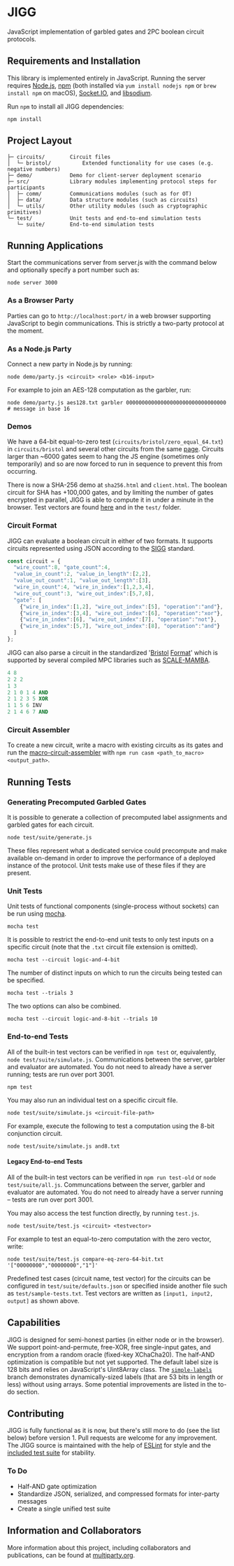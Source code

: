 # JIGG
JavaScript implementation of garbled gates and 2PC boolean circuit protocols.

## Requirements and Installation
This library is implemented entirely in JavaScript. Running the server requires [Node.js](https://nodejs.org/en/), [npm](https://www.npmjs.com/) (both installed via `yum install nodejs npm` or `brew install npm` on macOS), [Socket.IO](https://socket.io/), and [libsodium](https://www.npmjs.com/package/libsodium).

Run `npm` to install all JIGG dependencies:
```shell
npm install
```

## Project Layout

    ├─ circuits/        Circuit files
    │  └─ bristol/          Extended functionality for use cases (e.g. negative numbers)
    ├─ demo/            Demo for client-server deployment scenario
    ├─ src/             Library modules implementing protocol steps for participants
    │  ├─ comm/         Communications modules (such as for OT)
    │  ├─ data/         Data structure modules (such as circuits)
    │  └─ utils/        Other utility modules (such as cryptographic primitives)
    └─ test/            Unit tests and end-to-end simulation tests
       └─ suite/        End-to-end simulation tests


## Running Applications
Start the communications server from server.js with the command below and optionally specify a port number such as:
```shell
node server 3000
```

### As a Browser Party
Parties can go to `http://localhost:port/` in a web browser supporting JavaScript to begin communications. This is strictly a two-party protocol at the moment.

### As a Node.js Party
Connect a new party in Node.js by running:
```shell
node demo/party.js <circuit> <role> <b16-input>
```
For example to join an AES-128 computation as the garbler, run:
```shell
node demo/party.js aes128.txt garbler 00000000000000000000000000000000  # message in base 16
```

### Demos
We have a 64-bit equal-to-zero test (`circuits/bristol/zero_equal_64.txt`) in `circuits/bristol` and several other circuits from the same [page](https://homes.esat.kuleuven.be/~nsmart/MPC/). Circuits larger than ~6000 gates seem to hang the JS engine (sometimes only temporarily) and so are now forced to run in sequence to prevent this from occurring.

There is now a SHA-256 demo at `sha256.html` and `client.html`.
The boolean circuit for SHA has +100,000 gates, and by limiting the number of gates encrypted in parallel, JIGG is able to compute it in under a minute in the browser. Test vectors are found [here](https://homes.esat.kuleuven.be/~nsmart/MPC/sha-256-test.txt) and in the `test/` folder.

### Circuit Format
JIGG can evaluate a boolean circuit in either of two formats. It supports circuits represented using JSON according to the [SIGG](https://github.com/multiparty/sigg) standard.
```javascript
const circuit = {
  "wire_count":8, "gate_count":4,
  "value_in_count":2, "value_in_length":[2,2],
  "value_out_count":1, "value_out_length":[3],  
  "wire_in_count":4, "wire_in_index":[1,2,3,4],
  "wire_out_count":3, "wire_out_index":[5,7,8],
  "gate": [
    {"wire_in_index":[1,2], "wire_out_index":[5], "operation":"and"},
    {"wire_in_index":[3,4], "wire_out_index":[6], "operation":"xor"},
    {"wire_in_index":[6], "wire_out_index":[7], "operation":"not"},
    {"wire_in_index":[5,7], "wire_out_index":[8], "operation":"and"}
  ]
};
```

JIGG can also parse a circuit in the standardized '[Bristol](https://homes.esat.kuleuven.be/~nsmart/MPC/) [Format](https://homes.esat.kuleuven.be/~nsmart/MPC/old-circuits.html)' which is supported by several compiled MPC libraries such as [SCALE-MAMBA](https://homes.esat.kuleuven.be/~nsmart/SCALE/).
```ada
4 8
2 2 2
1 3
2 1 0 1 4 AND
2 1 2 3 5 XOR
1 1 5 6 INV
2 1 4 6 7 AND
```

### Circuit Assembler
To create a new circuit, write a macro with existing circuits as its gates and run the [macro-circuit-assembler](https://github.com/wyatt-howe/macro-circuit-assembler/tree/casm) with `npm run casm <path_to_macro> <output_path>`.

<!--For example, `npm run-script casm circuits/macros/and8.casm circuits/and8.txt` assembles the 8-bit AND circuit.-->

## Running Tests

### Generating Precomputed Garbled Gates
It is possible to generate a collection of precomputed label assignments and garbled gates for each circuit.
```shell
node test/suite/generate.js
```
These files represent what a dedicated service could precompute and make available on-demand in order to improve the performance of a deployed instance of the protocol. Unit tests make use of these files if they are present.

### Unit Tests
Unit tests of functional components (single-process without sockets) can be run using [mocha](https://mochajs.org/).
```shell
mocha test
```
It is possible to restrict the end-to-end unit tests to only test inputs on a specific circuit (note that the `.txt` circuit file extension is omitted).
```shell
mocha test --circuit logic-and-4-bit
```
The number of distinct inputs on which to run the circuits being tested can be specified.
```shell
mocha test --trials 3
```
The two options can also be combined.
```shell
mocha test --circuit logic-and-8-bit --trials 10
```

### End-to-end Tests
All of the built-in test vectors can be verified in `npm test` or, equivalently, `node test/suite/simulate.js`. Communications between the server, garbler and evaluator are automated. You do not need to already have a server running; tests are run over port 3001.
```shell
npm test
```
You may also run an individual test on a specific circuit file.
```shell
node test/suite/simulate.js <circuit-file-path>
```
For example, execute the following to test a computation using the 8-bit conjunction circuit.
```shell
node test/suite/simulate.js and8.txt
```

#### Legacy End-to-end Tests
All of the built-in test vectors can be verified in `npm run test-old` or `node test/suite/all.js`.  Communcations between the server, garbler and evaluator are automated.  You do not need to already have a server running – tests are run over port 3001.

You may also access the test function directly, by running `test.js`.
```shell
node test/suite/test.js <circuit> <testvector>
```
For example to test an equal-to-zero computation with the zero vector, write:
```shell
node test/suite/test.js compare-eq-zero-64-bit.txt '["00000000","00000000","1"]'
```

Predefined test cases (circuit name, test vector) for the circuits can be configured in `test/suite/defaults.json` or specified inside another file such as `test/sample-tests.txt`.  Test vectors are written as `[input1, input2, output]` as shown above.

## Capabilities
JIGG is designed for semi-honest parties (in either node or in the browser). We support point-and-permute, free-XOR, free single-input gates, and encryption from a random oracle (fixed-key XChaCha20). The half-AND optimization is compatible but not yet supported. The default label size is 128 bits and relies on JavaScript's Uint8Array class. The [`simple-labels`](https://github.com/wyatt-howe/jigg/tree/simple-labels) branch demonstrates dynamically-sized labels (that are 53 bits in length or less) without using arrays. Some potential improvements are listed in the to-do section.

## Contributing
JIGG is fully functional as it is now, but there's still more to do (see the list below) before version 1.  Pull requests are welcome for any improvement.  The JIGG source is maintained with the help of [ESLint](https://eslint.org/) for style and the [included test suite](https://github.com/multiparty/jigg#legacy-end-to-end-tests) for stability.

### To Do
- Half-AND gate optimization
- Standardize JSON, serialized, and compressed formats for inter-party messages
- Create a single unified test suite

## Information and Collaborators

More information about this project, including collaborators and publications, can be found at [multiparty.org](https://multiparty.org/).
